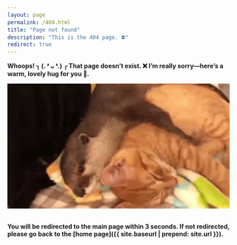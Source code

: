 ```yaml
---
layout: page
permalink: /404.html
title: "Page not found"
description: "This is the 404 page. ⛔"
redirect: true
---
```

**Whoops! ╮ (. ❛ ᴗ ❛.) ╭ That page doesn’t exist. ❌ I’m really sorry—here’s a warm, lovely hug for you 🤗.**

<div style="display: flex; justify-content: center; align-items: center; margin-bottom: 2rem;">
  <img src="/assets/gif/otter_and_cat.gif" alt="Animated GIF">
</div>

**You will be redirected to the main page within 3 seconds. If not redirected, please go back to the [home page]({{ site.baseurl | prepend: site.url }}).**